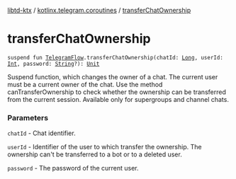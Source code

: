 [libtd-ktx](../index.md) / [kotlinx.telegram.coroutines](index.md) / [transferChatOwnership](./transfer-chat-ownership.md)

# transferChatOwnership

`suspend fun `[`TelegramFlow`](../kotlinx.telegram.core/-telegram-flow/index.md)`.transferChatOwnership(chatId: `[`Long`](https://kotlinlang.org/api/latest/jvm/stdlib/kotlin/-long/index.html)`, userId: `[`Int`](https://kotlinlang.org/api/latest/jvm/stdlib/kotlin/-int/index.html)`, password: `[`String`](https://kotlinlang.org/api/latest/jvm/stdlib/kotlin/-string/index.html)`?): `[`Unit`](https://kotlinlang.org/api/latest/jvm/stdlib/kotlin/-unit/index.html)

Suspend function, which changes the owner of a chat. The current user must be a current owner of
the chat. Use the method canTransferOwnership to check whether the ownership can be transferred from
the current session. Available only for supergroups and channel chats.

### Parameters

`chatId` - Chat identifier.

`userId` - Identifier of the user to which transfer the ownership. The ownership can't be
transferred to a bot or to a deleted user.

`password` - The password of the current user.